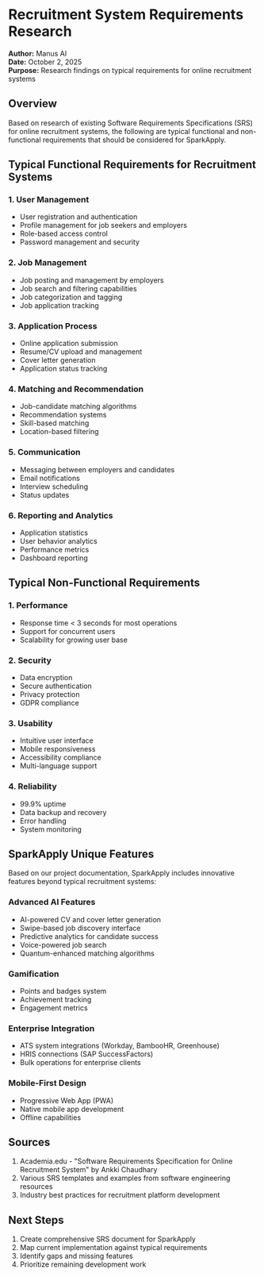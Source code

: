 # Recruitment System Requirements Research

**Author:** Manus AI  
**Date:** October 2, 2025  
**Purpose:** Research findings on typical requirements for online recruitment systems

## Overview

Based on research of existing Software Requirements Specifications (SRS) for online recruitment systems, the following are typical functional and non-functional requirements that should be considered for SparkApply.

## Typical Functional Requirements for Recruitment Systems

### 1. User Management
- User registration and authentication
- Profile management for job seekers and employers
- Role-based access control
- Password management and security

### 2. Job Management
- Job posting and management by employers
- Job search and filtering capabilities
- Job categorization and tagging
- Job application tracking

### 3. Application Process
- Online application submission
- Resume/CV upload and management
- Cover letter generation
- Application status tracking

### 4. Matching and Recommendation
- Job-candidate matching algorithms
- Recommendation systems
- Skill-based matching
- Location-based filtering

### 5. Communication
- Messaging between employers and candidates
- Email notifications
- Interview scheduling
- Status updates

### 6. Reporting and Analytics
- Application statistics
- User behavior analytics
- Performance metrics
- Dashboard reporting

## Typical Non-Functional Requirements

### 1. Performance
- Response time < 3 seconds for most operations
- Support for concurrent users
- Scalability for growing user base

### 2. Security
- Data encryption
- Secure authentication
- Privacy protection
- GDPR compliance

### 3. Usability
- Intuitive user interface
- Mobile responsiveness
- Accessibility compliance
- Multi-language support

### 4. Reliability
- 99.9% uptime
- Data backup and recovery
- Error handling
- System monitoring

## SparkApply Unique Features

Based on our project documentation, SparkApply includes innovative features beyond typical recruitment systems:

### Advanced AI Features
- AI-powered CV and cover letter generation
- Swipe-based job discovery interface
- Predictive analytics for candidate success
- Voice-powered job search
- Quantum-enhanced matching algorithms

### Gamification
- Points and badges system
- Achievement tracking
- Engagement metrics

### Enterprise Integration
- ATS system integrations (Workday, BambooHR, Greenhouse)
- HRIS connections (SAP SuccessFactors)
- Bulk operations for enterprise clients

### Mobile-First Design
- Progressive Web App (PWA)
- Native mobile app development
- Offline capabilities

## Sources

1. Academia.edu - "Software Requirements Specification for Online Recruitment System" by Ankki Chaudhary
2. Various SRS templates and examples from software engineering resources
3. Industry best practices for recruitment platform development

## Next Steps

1. Create comprehensive SRS document for SparkApply
2. Map current implementation against typical requirements
3. Identify gaps and missing features
4. Prioritize remaining development work
